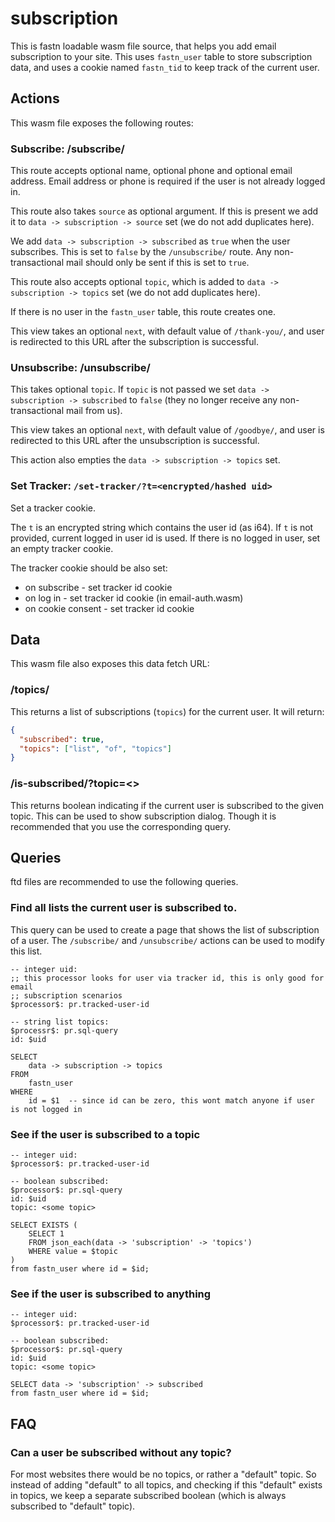 # subscription

This is fastn loadable wasm file source, that helps you add email subscription to your site. This
uses `fastn_user` table to store subscription data, and uses a cookie named `fastn_tid` to keep
track of the current user.

## Actions

This wasm file exposes the following routes:

### Subscribe: /subscribe/

This route accepts optional name, optional phone and optional email address. Email address 
or phone is required if the user is not already logged in.

This route also takes `source` as optional argument. If this is present we add it to 
`data -> subscription -> source` set (we do not add duplicates here).

We add `data -> subscription -> subscribed` as `true` when the user subscribes. This is
set to `false` by the `/unsubscribe/` route. Any non-transactional mail should only be sent
if this is set to `true`.

This route also accepts optional `topic`, which is added to `data -> subscription -> topics`
set (we do not add duplicates here).

If there is no user in the `fastn_user` table, this route creates one.

This view takes an optional `next`, with default value of `/thank-you/`, and user is redirected
to this URL after the subscription is successful.

### Unsubscribe: /unsubscribe/

This takes optional `topic`. If `topic` is not passed we set `data -> subscription -> subscribed`
to `false` (they no longer receive any non-transactional mail from us).

This view takes an optional `next`, with default value of `/goodbye/`, and user is redirected
to this URL after the unsubscription is successful.

This action also empties the `data -> subscription -> topics` set.

### Set Tracker: `/set-tracker/?t=<encrypted/hashed uid>`

Set a tracker cookie.

The `t` is an encrypted string which contains the user id (as i64). If `t` is
not provided, current logged in user id is used. If there is no logged in user,
set an empty tracker cookie.

The tracker cookie should be also set:
- on subscribe - set tracker id cookie
- on log in - set tracker id cookie (in email-auth.wasm)
- on cookie consent - set tracker id cookie

## Data

This wasm file also exposes this data fetch URL:

### /topics/

This returns a list of subscriptions (`topics`) for the current user. It will return:

```json
{
  "subscribed": true,
  "topics": ["list", "of", "topics"]
}
```

### /is-subscribed/?topic=<>

This returns boolean indicating if the current user is subscribed to the given topic. This can be used to
show subscription dialog. Though it is recommended that you use the corresponding query.

## Queries

ftd files are recommended to use the following queries.

### Find all lists the current user is subscribed to.

This query can be used to create a page that shows the list of subscription of a user.
The `/subscribe/` and `/unsubscribe/` actions can be used to modify this list.

```ftd
-- integer uid:
;; this processor looks for user via tracker id, this is only good for email
;; subscription scenarios
$processor$: pr.tracked-user-id 

-- string list topics:
$processr$: pr.sql-query
id: $uid

SELECT 
    data -> subscription -> topics
FROM 
    fastn_user
WHERE 
    id = $1  -- since id can be zero, this wont match anyone if user is not logged in
```

### See if the user is subscribed to a topic

```ftd
-- integer uid:
$processor$: pr.tracked-user-id

-- boolean subscribed:
$processor$: pr.sql-query
id: $uid
topic: <some topic>

SELECT EXISTS (
    SELECT 1
    FROM json_each(data -> 'subscription' -> 'topics')
    WHERE value = $topic
)
from fastn_user where id = $id;
```

### See if the user is subscribed to anything

```ftd
-- integer uid:
$processor$: pr.tracked-user-id

-- boolean subscribed:
$processor$: pr.sql-query
id: $uid
topic: <some topic>

SELECT data -> 'subscription' -> subscribed
from fastn_user where id = $id;
```


## FAQ

### Can a user be subscribed without any topic?

For most websites there would be no topics, or rather a "default" topic. So instead of adding
"default" to all topics, and checking if this "default" exists in topics, we keep a separate
subscribed boolean (which is always subscribed to "default" topic).
